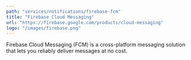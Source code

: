 ```yaml
---
path: "services/notifications/firebase-fcm"
title: "Firebase Cloud Messaging"
url: "https://firebase.google.com/products/cloud-messaging"
logo: "/images/firebase.png"
---
```


Firebase Cloud Messaging (FCM) is a cross-platform messaging solution that lets you reliably deliver messages at no cost.
